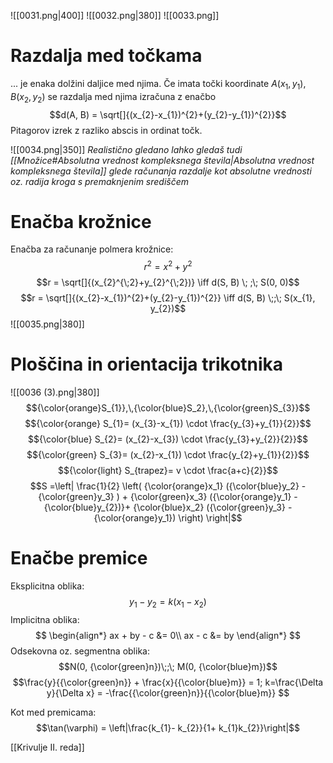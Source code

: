 
![[0031.png|400]]
![[0032.png|380]]
![[0033.png]]




















































# Razdalja med točkama

... je enaka dolžini daljice med njima. 
Če imata točki koordinate $A(x_{1}, y_{1})$, $B(x_{2}, y_{2})$ se razdalja med njima izračuna z enačbo
$$d(A, B) = \sqrt[]{(x_{2}-x_{1})^{2}+(y_{2}-y_{1})^{2}}$$
Pitagorov izrek z razliko abscis in ordinat točk.

![[0034.png|350]]
*Realistično gledano lahko gledaš tudi [[Množice#Absolutna vrednost kompleksnega števila|Absolutna vrednost kompleksnega števila]] glede računanja razdalje kot absolutne vrednosti oz. radija kroga s premaknjenim središčem*
# Enačba krožnice

Enačba za računanje polmera krožnice:
$$r^{2}= x^{2}+y^{2}$$
$$r = \sqrt[]{(x_{2}^{\;2}+y_{2}^{\;2})} \iff d(S, B) \; ;\; S(0, 0)$$
$$r = \sqrt[]{(x_{2}-x_{1})^{2}+(y_{2}-y_{1})^{2}} \iff d(S, B) \;;\; S(x_{1}, y_{2})$$
![[0035.png|380]]
















# Ploščina in orientacija trikotnika

![[0036 (3).png|380]]
$${\color{orange}S_{1}},\,{\color{blue}S_2},\,{\color{green}S_{3}}$$
$${\color{orange} S_{1}= (x_{3}-x_{1}) \cdot \frac{y_{3}+y_{1}}{2}}$$
$${\color{blue} S_{2}= (x_{2}-x_{3}) \cdot \frac{y_{3}+y_{2}}{2}}$$
$${\color{green} S_{3}= (x_{2}-x_{1}) \cdot \frac{y_{2}+y_{1}}{2}}$$
$${\color{light} S_{trapez}= v \cdot \frac{a+c}{2}}$$
$$ $$
$$S =\left| \frac{1}{2} \left( {\color{orange}x_1} ({\color{blue}y_2} - {\color{green}y_3} ) + {\color{green}x_3} ({\color{orange}y_1} - {\color{blue}y_{2})}+ {\color{blue}x_2} ({\color{green}y_3}  -{\color{orange}y_1}) \right) \right|$$


# Enačbe premice

Eksplicitna oblika:
$$y_{1}-y_{2}=k(x_{1} - x_{2} )$$
Implicitna oblika:
$$
\begin{align*}
ax + by - c &= 0\\
ax - c &= by
\end{align*}
$$
Odsekovna oz. segmentna oblika:
$$N(0, {\color{green}n})\;;\; M(0, {\color{blue}m})$$
$$\frac{y}{{\color{green}n}} + \frac{x}{{\color{blue}m}} = 1; k=\frac{\Delta y}{\Delta x} = -\frac{{\color{green}n}}{{\color{blue}m}} $$

Kot med premicama:
$$\tan(\varphi) = \left|\frac{k_{1}- k_{2}}{1+ k_{1}k_{2}}\right|$$


[[Krivulje II. reda]]